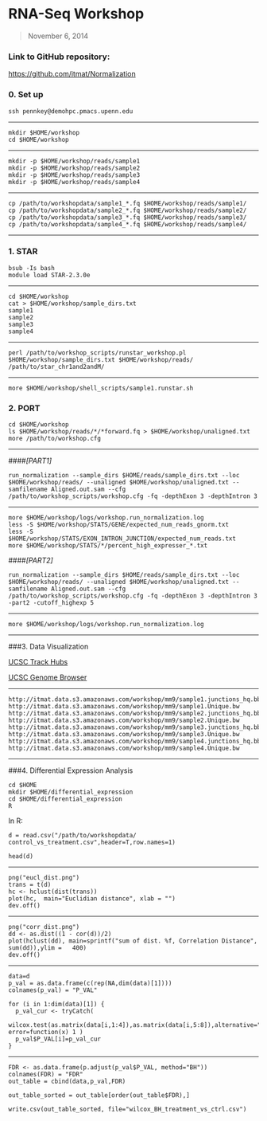 # RNA-Seq Workshop

> November 6, 2014

### Link to GitHub repository:
https://github.com/itmat/Normalization

### 0. Set up

    ssh pennkey@demohpc.pmacs.upenn.edu

---
    
    mkdir $HOME/workshop
    cd $HOME/workshop

---

    mkdir -p $HOME/workshop/reads/sample1 
    mkdir -p $HOME/workshop/reads/sample2 
    mkdir -p $HOME/workshop/reads/sample3 
    mkdir -p $HOME/workshop/reads/sample4

---

    cp /path/to/workshopdata/sample1_*.fq $HOME/workshop/reads/sample1/ 
    cp /path/to/workshopdata/sample2_*.fq $HOME/workshop/reads/sample2/ 
    cp /path/to/workshopdata/sample3_*.fq $HOME/workshop/reads/sample3/ 
    cp /path/to/workshopdata/sample4_*.fq $HOME/workshop/reads/sample4/ 

---

### 1. STAR

    bsub -Is bash
    module load STAR-2.3.0e  

---

    cd $HOME/workshop
    cat > $HOME/workshop/sample_dirs.txt
    sample1
    sample2
    sample3
    sample4 

---

    perl /path/to/workshop_scripts/runstar_workshop.pl $HOME/workshop/sample_dirs.txt $HOME/workshop/reads/ /path/to/star_chr1and2andM/ 

---

    more $HOME/workshop/shell_scripts/sample1.runstar.sh

### 2. PORT

    cd $HOME/workshop
    ls $HOME/workshop/reads/*/*forward.fq > $HOME/workshop/unaligned.txt 
    more /path/to/workshop.cfg

---

####*[PART1]*

    run_normalization --sample_dirs $HOME/reads/sample_dirs.txt --loc $HOME/workshop/reads/ --unaligned $HOME/workshop/unaligned.txt --samfilename Aligned.out.sam --cfg /path/to/workshop_scripts/workshop.cfg -fq -depthExon 3 -depthIntron 3 

---

    more $HOME/workshop/logs/workshop.run_normalization.log
    less -S $HOME/workshop/STATS/GENE/expected_num_reads_gnorm.txt
    less -S $HOME/workshop/STATS/EXON_INTRON_JUNCTION/expected_num_reads.txt
    more $HOME/workshop/STATS/*/percent_high_expresser_*.txt

####*[PART2]*

    run_normalization --sample_dirs $HOME/reads/sample_dirs.txt --loc $HOME/workshop/reads/ --unaligned $HOME/workshop/unaligned.txt --samfilename Aligned.out.sam --cfg /path/to/workshop_scripts/workshop.cfg -fq -depthExon 3 -depthIntron 3 -part2 -cutoff_highexp 5

---

    more $HOME/workshop/logs/workshop.run_normalization.log

---

###3. Data Visualization 

<a href="http://genome.ucsc.edu/cgi-bin/hgTracks?hgS_doOtherUser=submit&hgS_otherUserName=ITMAT&hgS_otherUserSessionName=hide_all&knownGene=pack&singleSearch=knownGene&position=chr2:12219870-12235708 &hubUrl=http://itmat.data.s3.amazonaws.com/workshop/all_samples.txt" target="_blank">UCSC Track Hubs</a>

<a href="http://genome.ucsc.edu/index.html" target="_blank">UCSC Genome Browser</a>

---

    http://itmat.data.s3.amazonaws.com/workshop/mm9/sample1.junctions_hq.bb
    http://itmat.data.s3.amazonaws.com/workshop/mm9/sample1.Unique.bw
    http://itmat.data.s3.amazonaws.com/workshop/mm9/sample2.junctions_hq.bb
    http://itmat.data.s3.amazonaws.com/workshop/mm9/sample2.Unique.bw
    http://itmat.data.s3.amazonaws.com/workshop/mm9/sample3.junctions_hq.bb
    http://itmat.data.s3.amazonaws.com/workshop/mm9/sample3.Unique.bw
    http://itmat.data.s3.amazonaws.com/workshop/mm9/sample4.junctions_hq.bb    
    http://itmat.data.s3.amazonaws.com/workshop/mm9/sample4.Unique.bw

---

###4. Differential Expression Analysis

    cd $HOME
    mkdir $HOME/differential_expression
    cd $HOME/differential_expression
    R

In R:


    d = read.csv("/path/to/workshopdata/ control_vs_treatment.csv",header=T,row.names=1)

    head(d)

---    

    png("eucl_dist.png")
    trans = t(d)
    hc <- hclust(dist(trans))
    plot(hc,  main="Euclidian distance", xlab = "")
    dev.off() 

---

    png("corr_dist.png")
    dd <- as.dist((1 - cor(d))/2)
    plot(hclust(dd), main=sprintf("sum of dist. %f, Correlation Distance", sum(dd)),ylim =   400)
    dev.off()

---

    data=d
    p_val = as.data.frame(c(rep(NA,dim(data)[1])))
    colnames(p_val) = "P_VAL"

    for (i in 1:dim(data)[1]) {
      p_val_cur <- tryCatch(
        wilcox.test(as.matrix(data[i,1:4]),as.matrix(data[i,5:8]),alternative="two.sided",exact=TRUE)$p.value, error=function(x) 1 )
      p_val$P_VAL[i]=p_val_cur
    }

---

    FDR <- as.data.frame(p.adjust(p_val$P_VAL, method="BH"))
    colnames(FDR) = "FDR"
    out_table = cbind(data,p_val,FDR)

    out_table_sorted = out_table[order(out_table$FDR),]

    write.csv(out_table_sorted, file="wilcox_BH_treatment_vs_ctrl.csv")

